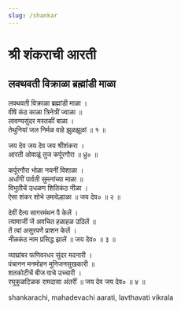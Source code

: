 ```yaml
---
slug: /shankar
---
```

#  श्री शंकराची आरती
## लवथवती विक्राळा ब्रह्मांडी माळा 


लवथवती विक्राळा ब्रह्मांडी माळा ।<br />
वीषें कंठ काळा त्रिनेत्रीं ज्वाळा ॥ <br />
लावण्यसुंदर मस्तकीं बाळा । <br />
तेथुनियां जल निर्मळ वाहे झुळझूळां ॥ १ ॥

जय देव जय देव जय श्रीशंकरा ।<br />
आरती ओवाळूं तुज कर्पूरगौरा ॥ ध्रु० ॥

कर्पूरगौरा भोळा नयनीं विशाळा ।<br />
अर्धांगीं पार्वती सुमनांच्या माळा ॥<br />
विभुतीचें उधळण शितिकंठ नीळा ।<br />
ऐसा शंकर शोभे उमावेल्हाळा ॥ जय देव० ॥ २ ॥

देवीं दैत्य सागरमंथन पै केलें ।<br />
त्यामाजीं जें अवचित हळाहळ उठिलें ॥<br />
तें त्वां असुरपणें प्राशन केलें ।<br />
नीळकंठ नाम प्रसिद्ध झालें ॥ जय देव० ॥ ३ ॥

व्याघ्रांबर फणिवरधर सुंदर मदनारी ।<br />
पंचानन मनमोहन मुनिजनसुखकारी ॥<br />
शतकोटीचें बीज वाचे उच्चारी ।<br />
रघुकुळटिळक रामदासा अंतरीं ॥ जय देव जय देव० ॥ ४ ॥

<span class='index-text'> shankarachi, mahadevachi aarati, lavthavati vikrala</span>